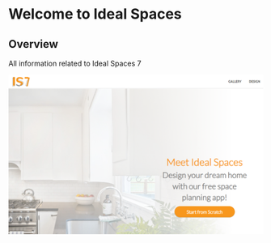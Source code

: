 # Welcome to Ideal Spaces 

## Overview
All information related to Ideal Spaces 7 

[<img src="image/is7.png">](https://dev.azure.com/2020Development/IS7/_wiki/wikis/IS7.wiki/154/Ideal-Spaces-7?anchor=overview)


